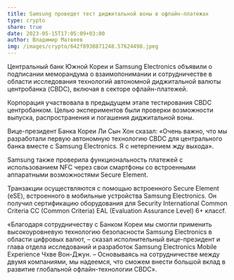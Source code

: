 ```yaml
---
title: Samsung проведет тест диджитальной воны в офлайн-платежах
type: crypto
share: true
date: 2023-05-15T17:05:09+03:00
author: Владимир Матвеев
img: /images/crypto/642f8938871248.57624498.jpeg
---
```

Центральный банк Южной Кореи и Samsung Electronics объявили о подписании меморандума о взаимопонимании и сотрудничестве в области исследования технологий автономной диджитальной валюты центробанка (CBDC), включая в секторе офлайн-платежей.

Корпорация участвовала в предыдущем этапе тестирования CBDC центробанком. Целью экспериментов были проверки возможности выпуска, распространения и погашения диджитальной воны.

Вице-президент Банка Кореи Ли Сын Хон сказал: «Очень важно, что мы разработали первую автономную технологию CBDC для центрального банка вместе с Samsung Electronics. Я с нетерпением жду выхода».

Samsung также проверила функциональность платежей с использованием NFC через свои смартфоны со встроенными аппаратными возможностями Secure Element.

Транзакции осуществляются с помощью встроенного Secure Element (eSE), встроенного в мобильные устройства Samsung Electronics. Он получил сертификацию оборудования для Security International Common Criteria CC (Common Criteria) EAL (Evaluation Assurance Level) 6+ классf.

«Благодаря сотрудничеству с Банком Кореи мы смогли применить высокоуровневую технологию безопасности Samsung Electronics в области цифровых валют, – сказал исполнительный вице-президент и глава отдела исследований и разработок Samsung Electronics Mobile Experience Чхве Вон-Джун. – Основываясь на сотрудничестве между двумя компаниями, мы надеемся, что сможем внести большой вклад в развитие глобальной офлайн-технологии CBDC».